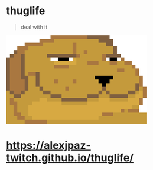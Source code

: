# thuglife

> deal with it

![deal with it](./Deal_with_it_dog_gif.gif)

# https://alexjpaz-twitch.github.io/thuglife/

